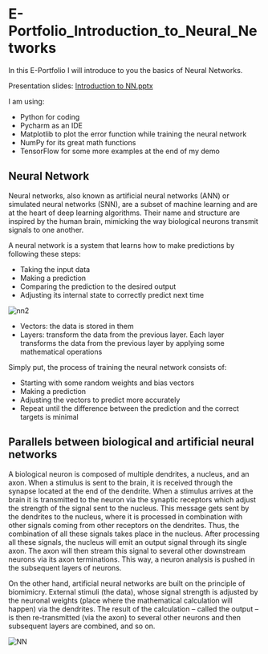 # E-Portfolio_Introduction_to_Neural_Networks

In this E-Portfolio I will introduce to you the basics of Neural Networks.

Presentation slides:
[Introduction to NN.pptx](https://github.com/MonikaG14/E-Portfolio_Introduction_to_Neural_Networks/files/8846386/Introduction.to.NN.pptx)

I am using:

- Python for coding
- Pycharm as an IDE
- Matplotlib to plot the error function while training the neural network
- NumPy for its great math functions
- TensorFlow for some more examples at the end of my demo

## Neural Network
Neural networks, also known as artificial neural networks (ANN) or simulated neural networks (SNN), are a subset of machine learning and are at the heart of deep learning algorithms. Their name and structure are inspired by the human brain, mimicking the way biological neurons transmit signals to one another.

A neural network is a system that learns how to make predictions by following these steps:

 - Taking the input data
 - Making a prediction
 - Comparing the prediction to the desired output
 - Adjusting its internal state to correctly predict next time
    
![nn2](https://user-images.githubusercontent.com/85937393/172060537-c09a8b1d-9e1d-48e4-82d4-d43d35f6290c.png)


- Vectors: the data is stored in them
- Layers: transform the data from the previous layer. Each layer transforms the data from the previous layer by applying some mathematical operations

Simply put, the process of training the neural network consists of:

 - Starting with some random weights and bias vectors
 - Making a prediction
 - Adjusting the vectors to predict more accurately
 - Repeat until the difference between the prediction and the correct targets is minimal

## Parallels between biological and artificial neural networks

A biological neuron is composed of multiple dendrites, a nucleus, and an axon. When a stimulus is sent to the brain, it is received through the synapse located at the end of the dendrite.
When a stimulus arrives at the brain it is transmitted to the neuron via the synaptic receptors which adjust the strength of the signal sent to the nucleus. This message gets sent by the dendrites to the nucleus, where it is processed in combination with other signals coming from other receptors on the dendrites. Thus, the combination of all these signals takes place in the nucleus. After processing all these signals, the nucleus will emit an output signal through its single axon. The axon will then stream this signal to several other downstream neurons via its axon terminations. This way, a neuron analysis is pushed in the subsequent layers of neurons. 

On the other hand, artificial neural networks are built on the principle of biomimicry. External stimuli (the data), whose signal strength is adjusted by the neuronal weights (place where the mathematical calculation will happen) via the dendrites. The result of the calculation – called the output – is then re-transmitted (via the axon) to several other neurons and then subsequent layers are combined, and so on.

![NN](https://user-images.githubusercontent.com/85937393/172059553-f40b44c5-3467-424a-8e97-37c3d1a4cdd3.png)
